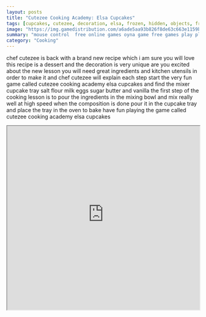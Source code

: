 ```yaml
---
layout: posts
title: "Cutezee Cooking Academy: Elsa Cupcakes"
tags: [cupcakes, cutezee, decoration, elsa, frozen, hidden, objects, free, online, games, oyna, game, free, games, play, play, games]
image: "https://img.gamedistribution.com/a6ade5aa93b826f8de63c663e1159bf7.jpg"
summary: "mouse control  free online games oyna game free games play play games"
category: "Cooking"
---
```


chef cutezee is back with a brand new recipe which i am sure you will love this recipe is a dessert and the decoration is very unique are you excited about the new lesson you will need great ingredients and kitchen utensils in order to make it and chef cutezee will explain each step start the very fun game called cutezee cooking academy elsa cupcakes and find the mixer cupcake tray salt flour milk eggs sugar butter and vanilla the first step of the cooking lesson is to pour the ingredients in the mixing bowl and mix really well at high speed when the composition is done pour it in the cupcake tray and place the tray in the oven to bake have fun playing the game called cutezee cooking academy elsa cupcakes

<iframe width="100%" height="480px;" src="https://flash.gamedistribution.com?game=a6ade5aa93b826f8de63c663e1159bf7"></iframe>